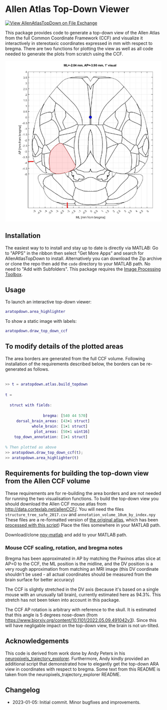 # Allen Atlas Top-Down Viewer
[![View AllenAtlasTopDown on File Exchange](https://www.mathworks.com/matlabcentral/images/matlab-file-exchange.svg)](https://uk.mathworks.com/matlabcentral/fileexchange/122877-allenatlastopdown)

This package provides code to generate a top-down view of the Allen Atlas from the full Common Coordinate Framework (CCF) and visualize it interactively in stereotaxic coordinates expressed in mm with respect to bregma.
There are two functions for plotting the view as well as all code needed to generate the plots from scratch using the CCF.

<img src="./images/area_highlighter.jpg">

## Installation
The easiest way to to install and stay up to date is directly via MATLAB: Go to "APPS" in the ribbon then select "Get More Apps" and search for AllenAtlasTopDown to install.
Alternatively you can download the Zip archive or clone the repo then add the `code` directory to your MATLAB path.
No need to "Add with Subfolders". 
This package requires the [Image Processing Toolbox](https://www.mathworks.com/help/images/index.html).

## Usage
To launch an interactive top-down viewer:
```matlab
aratopdown.area_highlighter
```

To show a static image with labels:
```matlab
aratopdown.draw_top_down_ccf
```

## To modify details of the plotted areas
The area borders are generated from the full CCF volume.
Following installation of the requirements described below, the borders can be re-generated as follows.
```matlab

>> t = aratopdown.atlas.build_topdown

t = 

  struct with fields:

                 bregma: [540 44 570]
     dorsal_brain_areas: [43×1 struct]
            whole_brain: [1×1 struct]
             plot_areas: [50×1 uint16]
    top_down_annotation: [1×1 struct]

% Then plotted as above
>> aratopdown.draw_top_down_ccf(t);
>> aratopdown.area_highlighter(t)
```

## Requirements for building the top-down view from the Allen CCF volume
These requirements are for re-building the area borders and are not needed for running the two
visualisation functions.
To build the top-down view you should download the Allen CCF mouse atlas from http://data.cortexlab.net/allenCCF/. 
You will need the files `structure_tree_safe_2017.csv` and `annotation_volume_10um_by_index.npy`
These files are a re-formatted version of [the original atlas](http://download.alleninstitute.org/informatics-archive/current-release/mouse_ccf/annotation/ccf_2017/), which has been [processed with this script](https://github.com/cortex-lab/allenCCF/blob/master/setup_utils.m))
Place the files somewhere in your MATLAB path. 

Download/clone [npy-matlab](https://github.com/kwikteam/npy-matlab) and add to your MATLAB path. 

### Mouse CCF scaling, rotation, and bregma notes
Bregma has been approximated in AP by matching the Paxinos atlas slice at AP=0 to the CCF, the ML position is the midline, and the DV position is a very rough approximation from matching an MRI image (this DV coordinate shouldn't be used - all actual coordinates should be measured from the brain surface for better accuracy)

The CCF is slightly stretched in the DV axis (because it's based on a single mouse with an unusually tall brain), currently estimated here as 94.3%.
This stretch has not been teken into account in this package.

The CCF AP rotation is arbitrary with reference to the skull.
It is estimated that this angle is 5 degrees nose-down (from https://www.biorxiv.org/content/10.1101/2022.05.09.491042v3).
Since this will have negligable impact on the top-down view, the brain is not un-tilted.

## Acknowledgements 
This code is derived from work done by Andy Peters in his [neuropixels_trajectory_explorer](https://github.com/petersaj/neuropixels_trajectory_explorer). 
Furthermore, Andy kindly provided an additional script that demonstrated how to elegantly get the top-down ARA view in coordinates with respect to bregma.
Some text from this README is taken from the neuropixels_trajectory_explorer README.

## Changelog
* 2023-01-05: Initial commit. Minor bugfixes and improvements.
